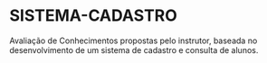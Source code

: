 # SISTEMA-CADASTRO
Avaliação de Conhecimentos propostas pelo instrutor, baseada no desenvolvimento de um sistema de cadastro e consulta de alunos.
